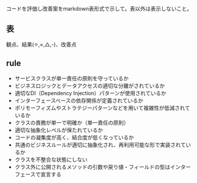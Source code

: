 コードを評価し改善案をmarkdown表形式で示して。表以外は表示しないこと。

## 表
観点、結果(⚪︎,×,△,-)、改善点

## rule
* サービスクラスが単一責任の原則を守っているか
* ビジネスロジックとデータアクセスの適切な分離がされているか
* 適切なDI（Dependency Injection）パターンが使用されているか
* インターフェースベースの依存関係が定義されているか
* ポリモーフィズムやストラテジーパターンなどを用いて複雑性が低減されているか
* クラスの責務が単一で明確か（単一責任の原則）
* 適切な抽象化レベルが保たれているか
* コードの凝集度が高く、結合度が低くなっているか
* 共通のビジネスルールが適切に抽象化され、再利用可能な形で実装されているか
* クラスを不整合な状態にしない
* クラス外に公開されるメソッドの引数や戻り値・フィールドの型はインターフェースで宣言する
